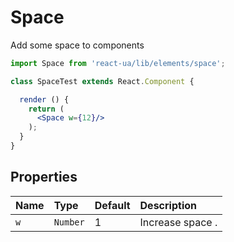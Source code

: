 # Space

Add some space to components

<!-- example -->
```jsx
import Space from 'react-ua/lib/elements/space';

class SpaceTest extends React.Component {

  render () {
    return (
      <Space w={12}/>
    );
  }
}
```

## Properties

| Name              | Type          | Default         | Description |
|:-----|:-----|:-----|:-----|
| `w`        | `Number`       |  1        | Increase space .|
